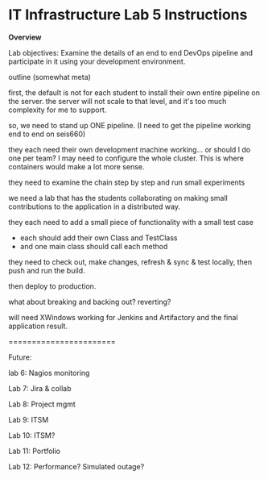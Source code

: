 <h1 id="it-infrastructure-lab-5-instructions">IT Infrastructure Lab 5 Instructions</h1>
<p><strong>Overview</strong></p>
<p>Lab objectives:
Examine the details of an end to end DevOps pipeline and participate in it using your development environment.</p>
<p>outline (somewhat meta)</p>
<p>first, the default is not for each student to install their own entire pipeline on the server. the server will not scale to that level, and it's too much complexity for me to support.</p>
<p>so, we need to stand up ONE pipeline. (I need to get the pipeline working end to end on seis660)</p>
<p>they each need their own development machine working... or should I do one per team?  I may need to configure the whole cluster. This is where containers would make a lot more sense. </p>
<p>they need to examine the chain step by step and run small experiments</p>
<p>we need a lab that has the students collaborating on making small contributions to the application in a distributed way.</p>
<p>they each need to add a small piece of functionality with a small test case</p>
<ul>
<li>each should add their own Class and TestClass</li>
<li>and one main class should call each method</li>
</ul>
<p>they need to check out, make changes, refresh &amp; sync &amp; test locally, then push and run the build.</p>
<p>then deploy to production.</p>
<p>what about breaking and backing out? reverting?</p>
<p>will need XWindows working for Jenkins and Artifactory and the final application result.</p>
<p>=======================</p>
<p>Future:</p>
<p>lab 6: Nagios monitoring</p>
<p>Lab 7: Jira &amp; collab</p>
<p>Lab 8: Project mgmt</p>
<p>Lab 9: ITSM</p>
<p>Lab 10: ITSM?</p>
<p>Lab 11: Portfolio</p>
<p>Lab 12: Performance? Simulated outage?</p>